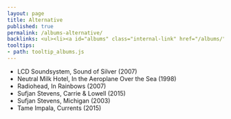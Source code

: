 ```yaml
---
layout: page
title: Alternative
published: true
permalink: /albums-alternative/
backlinks: <ul><li><a id="albums" class="internal-link" href="/albums/">Albums</a></li></ul>
tooltips: 
- path: tooltip_albums.js
---
```


* LCD Soundsystem, Sound of Silver (2007)
* Neutral Milk Hotel, In the Aeroplane Over the Sea (1998)
* Radiohead, In Rainbows (2007)
* Sufjan Stevens, Carrie & Lowell (2015)
* Sufjan Stevens, Michigan (2003)
* Tame Impala, Currents (2015)
